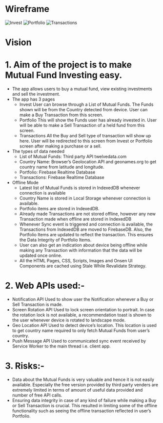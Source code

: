 # Wireframe
![Invest](https://github.com/abhaymlimaye/mutual-fund_pwa/assets/32418776/9bd1a916-0c9a-446d-a3c0-8dd6e0c6a493)
![Portfolio](https://github.com/abhaymlimaye/mutual-fund_pwa/assets/32418776/c3199a3b-1c16-460a-ab83-100e77582a4b)
![Transactions](https://github.com/abhaymlimaye/mutual-fund_pwa/assets/32418776/a6edf827-3613-4c57-9325-8ca36e39c620)

# Vision
# 1.	Aim of the project is to make Mutual Fund Investing easy.
* The app allows users to buy a mutual fund, view existing investments and sell the investment.
* The app has 3 pages
    - Invest
    User can browse through a List of Mutual Funds. The Funds shown will be from the Country detected from device. User can make a Buy Transaction from this screen.
    -	Portfolio
    This will show the Funds user has already invested in. User will be able to make a Sell Transaction of a held fund from this screen.
    -	Transactions
All the Buy and Sell type of transaction will show up here. User will be redirected to this screen from Invest or Portfolio screen after making a purchase or a sell.
*	The types of data needed
    -	List of Mutual Funds: Third party API twelvedata.com
    -	Country Name: Browser’s Geolocation API and geonames.org to get country name from latitude and longitude.
    -	Portfolio: Firebase Realtime Database
    -	Transactions: Firebase Realtime Database
*	Offline Mode
    -	Latest list of Mutual Funds is stored in IndexedDB whenever connection is available
    -	Country Name is stored in Local Storage whenever connection is available.
    -	Portfolio items are stored in IndexedDB. 
    -	Already made Transactions are not stored offline, however any new Transaction made when offline are stored in IndexedDB
    -	Whenever Sync event is triggered and connection is available, the Transactions from IndexedDB are moved to FirebaseDB. Also, the Portfolio Items are updated to reflect the transaction. This ensures the Data Integrity of Portfolio Items.
    -	User can also get an indication about device being offline while making any Transaction with information that the data will be updated once online. 
    -	All the HTML Pages, CSS, Scripts, Images and Onsen UI Components are cached using Stale While Revalidate Strategy.

# 2.	Web APIs used:-
*	Notification API
    Used to show user the Notification whenever a Buy or Sell Transaction is made.
*	Screen Rotation API
    Used to lock screen orientation to portrait. In case the rotation lock is not available, a recommendation toast is shown to the user whenever device is rotated to landscape mode.
*	Geo Location API
    Used to detect device’s location. This location is used to get country name required to only fetch Mutual Funds from user’s country.
*	Push Message API
    Used to communicated sync event received by Service Worker to the main thread i.e. client app.

# 3.	Risks:-
*	Data about the Mutual Funds is very valuable and hence it is not easily available. Especially the free version provided by third party venders are extremely limited in terms of amount of useful data provided and number of free API calls.
*	Ensuring data integrity in case of any kind of failure while making a Buy or Sell Transaction is crucial. This resulted in limiting some of the offline functionality such as seeing the offline transaction reflected in user’s Portfolio.
